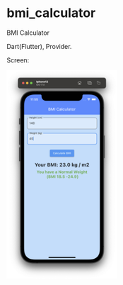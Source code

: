 # bmi_calculator

BMI Calculator

Dart(Flutter), Provider.

Screen: 
<p float="left">
  <img src="1.png" width="250" />   
</p>
